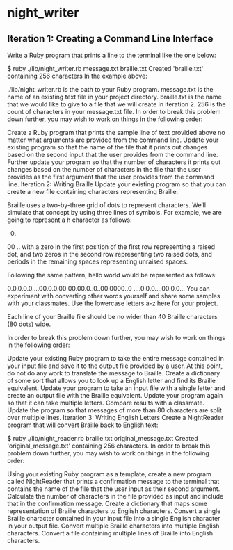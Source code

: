 # night_writer

## Iteration 1: Creating a Command Line Interface
Write a Ruby program that prints a line to the terminal like the one below:

$ ruby ./lib/night_writer.rb message.txt braille.txt
Created 'braille.txt' containing 256 characters
In the example above:

./lib/night_writer.rb is the path to your Ruby program.
message.txt is the name of an existing text file in your project directory.
braille.txt is the name that we would like to give to a file that we will create in iteration 2.
256 is the count of characters in your message.txt file.
In order to break this problem down further, you may wish to work on things in the following order:

Create a Ruby program that prints the sample line of text provided above no matter what arguments are provided from the command line.
Update your existing program so that the name of the file that it prints out changes based on the second input that the user provides from the command line.
Further update your program so that the number of characters it prints out changes based on the number of characters in the file that the user provides as the first argument that the user provides from the command line.
Iteration 2: Writing Braille
Update your existing program so that you can create a new file containing characters representing Braille.

Braille uses a two-by-three grid of dots to represent characters. We’ll simulate that concept by using three lines of symbols. For example, we are going to represent a h character as follows:

0.
00
..
with a zero in the first position of the first row representing a raised dot, and two zeros in the second row representing two raised dots, and periods in the remaining spaces representing unraised spaces.

Following the same pattern, hello world would be represented as follows:

0.0.0.0.0....00.0.0.00
00.00.0..0..00.0000..0
....0.0.0....00.0.0...
You can experiment with converting other words yourself and share some samples with your classmates. Use the lowercase letters a-z here for your project.

Each line of your Braille file should be no wider than 40 Braille characters (80 dots) wide.

In order to break this problem down further, you may wish to work on things in the following order:

Update your existing Ruby program to take the entire message contained in your input file and save it to the output file provided by a user. At this point, do not do any work to translate the message to Braille.
Create a dictionary of some sort that allows you to look up a English letter and find its Braille equivalent.
Update your program to take an input file with a single letter and create an output file with the Braille equivalent.
Update your program again so that it can take multiple letters. Compare results with a classmate.
Update the program so that messages of more than 80 characters are split over multiple lines.
Iteration 3: Writing English Letters
Create a NightReader program that will convert Braille back to English text:

$ ruby ./lib/night_reader.rb braille.txt original_message.txt
Created 'original_message.txt' containing 256 characters.
In order to break this problem down further, you may wish to work on things in the following order:

Using your existing Ruby program as a template, create a new program called NightReader that prints a confirmation message to the terminal that contains the name of the file that the user input as their second argument.
Calculate the number of characters in the file provided as input and include that in the confirmation message.
Create a dictionary that maps some representation of Braille characters to English characters.
Convert a single Braille character contained in your input file into a single English character in your output file.
Convert multiple Braille characters into multiple English characters.
Convert a file containing multiple lines of Braille into English characters.
